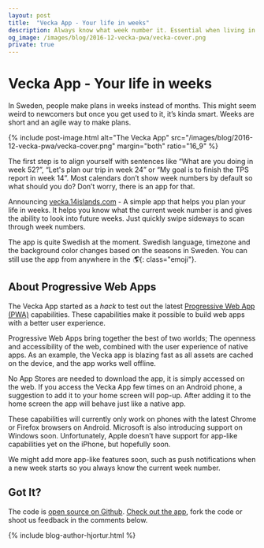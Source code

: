 ```yaml
---
layout: post
title:  "Vecka App - Your life in weeks"
description: Always know what week number it. Essential when living in Sweden.
og_image: /images/blog/2016-12-vecka-pwa/vecka-cover.png
private: true
---
```


# Vecka App - Your life in weeks

In Sweden, people make plans in weeks instead of months. This might seem weird to newcomers but once you get used to it, it’s kinda smart. Weeks are short and an agile way to make plans.

{% include post-image.html alt="The Vecka App" src="/images/blog/2016-12-vecka-pwa/vecka-cover.png" margin="both" ratio="16_9" %}

The first step is to align yourself with sentences like “What are you doing in week 52?”, “Let's plan our trip in week 24” or “My goal is to finish the TPS report in week 14”. Most calendars don’t show week numbers by default so what should you do? Don’t worry, there is an app for that.

Announcing [vecka.14islands.com](https://vecka.14islands.com/) - A simple app that helps you plan your life in weeks. It helps you know what the current week number is and gives the ability to look into future weeks. Just quickly swipe sideways to scan through week numbers.

The app is quite Swedish at the moment. Swedish language, timezone and the background color changes based on the seasons in Sweden. You can still use the app from anywhere in the *🌎*{: class="emoji"}.


## About Progressive Web Apps

The Vecka App started as a *hack* to test out the latest [Progressive Web App (PWA)](https://developers.google.com/web/progressive-web-apps/) capabilities. These capabilities make it possible to build web apps with a better user experience.

Progressive Web Apps bring together the best of two worlds; The openness and accessibility of the web, combined with the user experience of native apps. As an example, the Vecka app is blazing fast as all assets are cached on the device, and the app works well offline.

No App Stores are needed to download the app, it is simply accessed on the web. If you access the Vecka App few times on an Android phone, a suggestion to add it to your home screen will pop-up. After adding it to the home screen the app will behave just like a native app.

These capabilities will currently only work on phones with the latest Chrome or Firefox browsers on Android. Microsoft is also introducing support on Windows soon. Unfortunately, Apple doesn’t have support for app-like capabilities yet on the iPhone, but hopefully soon.

We might add more app-like features soon, such as push notifications when a new week starts so you always know the current week number.


## Got It?

The code is [open source on Github](https://github.com/14islands/vecka.14islands.com). [Check out the app](https://vecka.14islands.com/), fork the code or shoot us feedback in the comments below.

{% include blog-author-hjortur.html %}
